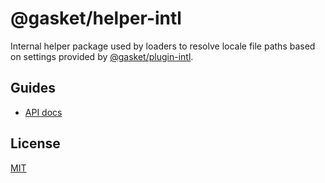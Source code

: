 # @gasket/helper-intl

Internal helper package used by loaders to resolve locale file paths based on
settings provided by [@gasket/plugin-intl].

## Guides

- [API docs]

## License

[MIT](./LICENSE.md)

<!-- LINKS -->

[API docs]:docs/api.md
[@gasket/plugin-intl]: /packages/gasket-plugin-intl/README.md
